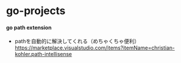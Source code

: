 # go-projects

#### go path extension
- pathを自動的に解決してくれる（めちゃくちゃ便利）
https://marketplace.visualstudio.com/items?itemName=christian-kohler.path-intellisense

